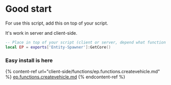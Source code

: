 # Good start

For use this script, add this on top of your script.

It's work in server and client-side.

```lua
-- Place in top of your script (client or server, depend what function you use)
local EP = exports['Entity-Spawner']:GetCore()
```

### Easy install is here

{% content-ref url="client-side/functions/ep.functions.createvehicle.md" %}
[ep.functions.createvehicle.md](client-side/functions/ep.functions.createvehicle.md)
{% endcontent-ref %}
